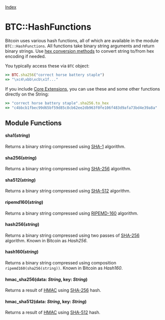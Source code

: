 [Index](index.md)

BTC::HashFunctions
==================

Bitcoin uses various hash functions, all of which are available in the module `BTC::HashFunctions`.
All functions take binary string arguments and return binary strings. 
Use [hex conversion methods](data.md) to convert string to/from hex encoding if needed.

You typically access these via `BTC` object:

```ruby
>> BTC.sha256("correct horse battery staple")
=> "\xc4\xbb\xcb\x1f..."
```

If you include [Core Extensions](extensions.md), you can use these and some other functions directly on the String:

```ruby
>> "correct horse battery staple".sha256.to_hex
=> "c4bbcb1fbec99d65bf59d85c8cb62ee2db963f0fe106f483d9afa73bd4e39a8a"
```

Module Functions
----------------

#### sha1(*string*)

Returns a binary string compressed using [SHA-1](http://en.wikipedia.org/wiki/SHA-1) algorithm.

#### sha256(*string*)

Returns a binary string compressed using [SHA-256](http://en.wikipedia.org/wiki/SHA-2) algorithm.

#### sha512(*string*)

Returns a binary string compressed using [SHA-512](http://en.wikipedia.org/wiki/SHA-2) algorithm.

#### ripemd160(*string*)

Returns a binary string compressed using [RIPEMD-160](http://en.wikipedia.org/wiki/RIPEMD) algorithm.

#### hash256(*string*)

Returns a binary string compressed using two passes of [SHA-256](http://en.wikipedia.org/wiki/SHA-256) algorithm. Known in Bitcoin as *Hash256*.

#### hash160(*string*)

Returns a binary string compressed using composition `ripemd160(sha256(string))`. Known in Bitcoin as *Hash160*.

#### hmac_sha256(data: *String*, key: *String*)

Returns a result of [HMAC](http://en.wikipedia.org/wiki/Hash-based_message_authentication_code) using [SHA-256](http://en.wikipedia.org/wiki/SHA-2) hash.

#### hmac_sha512(data: *String*, key: *String*)

Returns a result of [HMAC](http://en.wikipedia.org/wiki/Hash-based_message_authentication_code) using [SHA-512](http://en.wikipedia.org/wiki/SHA-2) hash.

